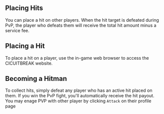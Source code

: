 ## Placing Hits
You can place a hit on other players. When the hit target is defeated during PvP, the player who defeats them will receive the total hit amount minus a service fee.

## Placing a Hit
To place a hit on a player, use the in-game web browser to access the CICUITBREAK website.

## Becoming a Hitman
To collect hits, simply defeat any player who has an active hit placed on them. If you win the PvP fight, you'll automatically receive the hit payout.
You may enage PVP with other player by clicking `Attack` on their profile page